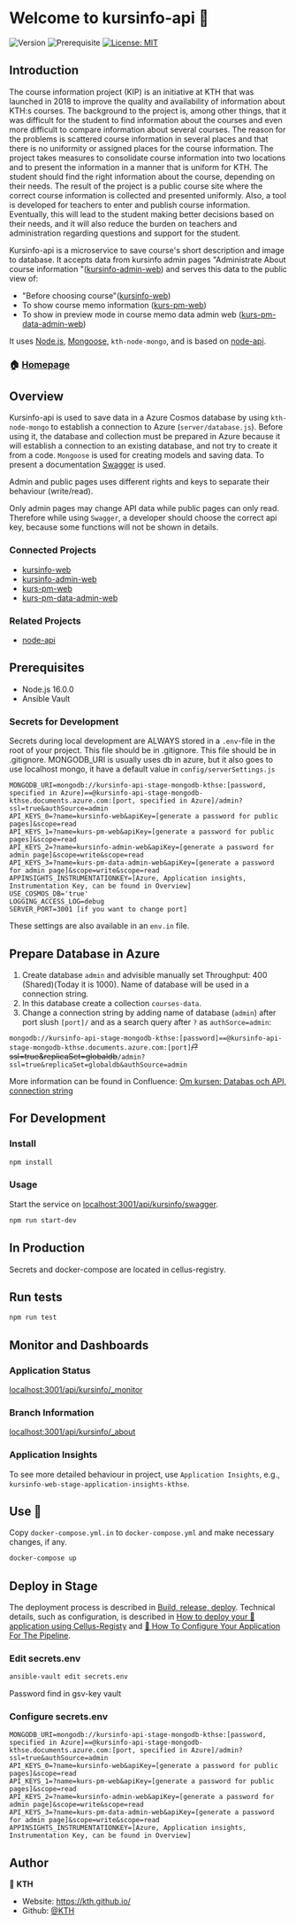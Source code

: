 # Welcome to kursinfo-api 👋

![Version](https://img.shields.io/badge/version-0.8.0-blue.svg?cacheSeconds=2592000)
![Prerequisite](https://img.shields.io/badge/node-12.0.0-blue.svg)
[![License: MIT](https://img.shields.io/badge/License-MIT-yellow.svg)](#)

## Introduction

The course information project (KIP) is an initiative at KTH that was launched in 2018 to improve the quality and availability of information about KTH:s courses. The background to the project is, among other things, that it was difficult for the student to find information about the courses and even more difficult to compare information about several courses. The reason for the problems is scattered course information in several places and that there is no uniformity or assigned places for the course information. The project takes measures to consolidate course information into two locations and to present the information in a manner that is uniform for KTH. The student should find the right information about the course, depending on their needs. The result of the project is a public course site where the correct course information is collected and presented uniformly. Also, a tool is developed for teachers to enter and publish course information. Eventually, this will lead to the student making better decisions based on their needs, and it will also reduce the burden on teachers and administration regarding questions and support for the student.

Kursinfo-api is a microservice to save course's short description and image to database. It accepts data from kursinfo admin pages "Administrate About course information
"([kursinfo-admin-web](https://github.com/KTH/kursinfo-admin-web)) and serves this data to the public view of:

- "Before choosing course"([kursinfo-web](https://github.com/KTH/kursinfo-web))
- To show course memo information ([kurs-pm-web](https://github.com/KTH/kurs-pm-web))
- To show in preview mode in course memo data admin web ([kurs-pm-data-admin-web](https://github.com/KTH/kurs-pm-data-admin-web))

It uses [Node.js](https://nodejs.org/), [Mongoose](https://mongoosejs.com/), `kth-node-mongo`, and is based on [node-api](https://github.com/KTH/node-api).

### 🏠 [Homepage](https://github.com/KTH/kursinfo-api)

## Overview

Kursinfo-api is used to save data in a Azure Cosmos database by using `kth-node-mongo` to establish a connection to Azure (`server/database.js`). Before using it, the database and collection must be prepared in Azure because it will establish a connection to an existing database, and not try to create it from a code. `Mongoose` is used for creating models and saving data. To present a documentation [Swagger](https://swagger.io/) is used.

Admin and public pages uses different rights and keys to separate their behaviour (write/read).

Only admin pages may change API data while public pages can only read. Therefore while using `Swagger`, a developer should choose the correct api key, because some functions will not be shown in details.

### Connected Projects

- [kursinfo-web](https://github.com/KTH/kursinfo-web)
- [kursinfo-admin-web](https://github.com/KTH/kursinfo-admin-web)
- [kurs-pm-web](https://github.com/KTH/kurs-pm-web)
- [kurs-pm-data-admin-web](https://github.com/KTH/kurs-pm-data-admin-web)

### Related Projects

- [node-api](https://github.com/KTH/node-api)

## Prerequisites

- Node.js 16.0.0
- Ansible Vault

### Secrets for Development

Secrets during local development are ALWAYS stored in a `.env`-file in the root of your project. This file should be in .gitignore. This file should be in .gitignore. MONGODB_URI is usually uses db in azure, but it also goes to use localhost mongo, it have a default value in `config/serverSettings.js`

```
MONGODB_URI=mongodb://kursinfo-api-stage-mongodb-kthse:[password, specified in Azure]==@kursinfo-api-stage-mongodb-kthse.documents.azure.com:[port, specified in Azure]/admin?ssl=true&authSource=admin
API_KEYS_0=?name=kursinfo-web&apiKey=[generate a password for public pages]&scope=read
API_KEYS_1=?name=kurs-pm-web&apiKey=[generate a password for public pages]&scope=read
API_KEYS_2=?name=kursinfo-admin-web&apiKey=[generate a password for admin page]&scope=write&scope=read
API_KEYS_3=?name=kurs-pm-data-admin-web&apiKey=[generate a password for admin page]&scope=write&scope=read
APPINSIGHTS_INSTRUMENTATIONKEY=[Azure, Application insights, Instrumentation Key, can be found in Overview]
USE_COSMOS_DB='true'
LOGGING_ACCESS_LOG=debug
SERVER_PORT=3001 [if you want to change port]
```

These settings are also available in an `env.in` file.

## Prepare Database in Azure

1. Create database `admin` and advisible manually set Throughput: 400 (Shared)(Today it is 1000).
Name of database will be used in a connection string.
2. In this database create a collection `courses-data`.
3. Change a connection string by adding name of database (`admin`) after port slush `[port]/` and as a search query after `?` as `authSorce=admin`:

`mongodb://kursinfo-api-stage-mongodb-kthse:[password]==@kursinfo-api-stage-mongodb-kthse.documents.azure.com:[port]`~~/?ssl=true&replicaSet=globaldb~~`/admin?ssl=true&replicaSet=globaldb&authSource=admin`

More information can be found in Confluence: [Om kursen: Databas och API, connection string](https://confluence.sys.kth.se/confluence/x/a4_KC)


## For Development

### Install

```sh
npm install
```

### Usage

Start the service on [localhost:3001/api/kursinfo/swagger](http://localhost:3001/api/kursinfo/swagger).

```sh
npm run start-dev
```

## In Production

Secrets and docker-compose are located in cellus-registry.

## Run tests

```sh
npm run test
```

## Monitor and Dashboards

### Application Status

[localhost:3001/api/kursinfo/\_monitor](http://localhost:3001/api/kursinfo/_monitor)

### Branch Information

[localhost:3001/api/kursinfo/\_about](http://localhost:3001/api/kursinfo/_about)

### Application Insights

To see more detailed behaviour in project, use `Application Insights`, e.g., `kursinfo-web-stage-application-insights-kthse`.

## Use 🐳

Copy `docker-compose.yml.in` to `docker-compose.yml` and make necessary changes, if any.

```sh
docker-compose up
```

## Deploy in Stage

The deployment process is described in [Build, release, deploy](https://confluence.sys.kth.se/confluence/x/aY3_Ag). Technical details, such as configuration, is described in [How to deploy your 🐳 application using Cellus-Registy](https://gita.sys.kth.se/Infosys/cellus-registry/blob/master/HOW-TO-DEPLOY.md) and [🔧 How To Configure Your Application For The Pipeline](https://gita.sys.kth.se/Infosys/cellus-registry/blob/master/HOW-TO-CONFIGURE.md).

### Edit secrets.env

```sh
ansible-vault edit secrets.env
```

Password find in gsv-key vault

### Configure secrets.env

```
MONGODB_URI=mongodb://kursinfo-api-stage-mongodb-kthse:[password, specified in Azure]==@kursinfo-api-stage-mongodb-kthse.documents.azure.com:[port, specified in Azure]/admin?ssl=true&authSource=admin
API_KEYS_0=?name=kursinfo-web&apiKey=[generate a password for public pages]&scope=read
API_KEYS_1=?name=kurs-pm-web&apiKey=[generate a password for public pages]&scope=read
API_KEYS_2=?name=kursinfo-admin-web&apiKey=[generate a password for admin page]&scope=write&scope=read
API_KEYS_3=?name=kurs-pm-data-admin-web&apiKey=[generate a password for admin page]&scope=write&scope=read
APPINSIGHTS_INSTRUMENTATIONKEY=[Azure, Application insights, Instrumentation Key, can be found in Overview]
```

## Author

👤 **KTH**

- Website: https://kth.github.io/
- Github: [@KTH](https://github.com/KTH)
